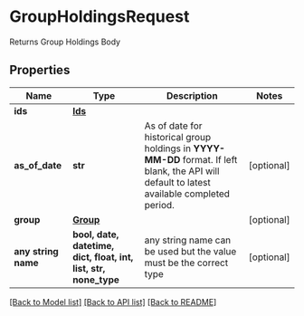 # GroupHoldingsRequest

Returns Group Holdings Body

## Properties
Name | Type | Description | Notes
------------ | ------------- | ------------- | -------------
**ids** | [**Ids**](Ids.md) |  | 
**as_of_date** | **str** | As of date for historical group holdings in **YYYY-MM-DD** format. If left blank, the API will default to latest available completed period.  | [optional] 
**group** | [**Group**](Group.md) |  | [optional] 
**any string name** | **bool, date, datetime, dict, float, int, list, str, none_type** | any string name can be used but the value must be the correct type | [optional]

[[Back to Model list]](../README.md#documentation-for-models) [[Back to API list]](../README.md#documentation-for-api-endpoints) [[Back to README]](../README.md)


